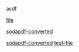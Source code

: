 asdf

[file](https://docs-api-qa.cloudlabs.ai/repos/raw.githubusercontent.com/Rabin-spektra/Demo-Repo/main/196993496zpeJ/files/file.txt)

[sodapdf-converted](https://docs-api-qa.cloudlabs.ai/repos/raw.githubusercontent.com/Rabin-spektra/Demo-Repo/main/196993496zpeJ/files/sodapdf-converted.pdf)

[sodapdf-converted](https://docs-api-qa.cloudlabs.ai/repos/raw.githubusercontent.com/Rabin-spektra/Demo-Repo/main/196993496zpeJ/files/sodapdf-converted.pdf)
[test-file](https://docs-api-qa.cloudlabs.ai/repos/raw.githubusercontent.com/Rabin-spektra/Demo-Repo/main/196993496zpeJ/files/test-file.txt)